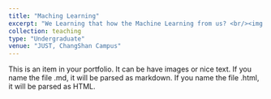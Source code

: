 ```yaml
---
title: "Maching Learning"
excerpt: "We Learning that how the Machine Learning from us? <br/><img src='/images/AImethods.jpg'>"
collection: teaching
type: "Undergraduate"
venue: "JUST, ChangShan Campus"
---
```


This is an item in your portfolio. It can be have images or nice text. If you name the file .md, it will be parsed as markdown. If you name the file .html, it will be parsed as HTML. 
